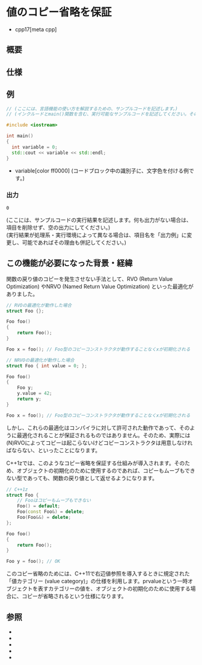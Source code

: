 # 値のコピー省略を保証

* cpp17[meta cpp]

## 概要


## 仕様



## 例
```cpp example
// (ここには、言語機能の使い方を解説するための、サンプルコードを記述します。)
// (インクルードとmain()関数を含む、実行可能なサンプルコードを記述してください。そのようなコードブロックにはexampleタグを付けます。)

#include <iostream>

int main()
{
  int variable = 0;
  std::cout << variable << std::endl;
}
```
* variable[color ff0000]
(コードブロック中の識別子に、文字色を付ける例です。)

### 出力
```
0
```
(ここには、サンプルコードの実行結果を記述します。何も出力がない場合は、項目を削除せず、空の出力にしてください。)  
(実行結果が処理系・実行環境によって異なる場合は、項目名を「出力例」に変更し、可能であればその理由も併記してください。)


## この機能が必要になった背景・経緯
関数の戻り値のコピーを発生させない手法として、RVO (Return Value Optimization) やNRVO (Named Return Value Optimization) といった最適化がありました。

```cpp
// RVOの最適化が動作した場合
struct Foo {};

Foo foo()
{
    return Foo();
}

Foo x = foo(); // Foo型のコピーコンストラクタが動作することなくxが初期化される
```
```cpp
// NRVOの最適化が動作した場合
struct Foo { int value = 0; };

Foo foo()
{
    Foo y;
    y.value = 42;
    return y;
}

Foo x = foo(); // Foo型のコピーコンストラクタが動作することなくxが初期化される
```

しかし、これらの最適化はコンパイラに対して許可された動作であって、そのように最適化されることが保証されるものではありません。そのため、実際には(N)RVOによってコピーは起こらないけどコピーコンストラクタは用意しなければならない、といったことになります。

C++1zでは、このようなコピー省略を保証する仕組みが導入されます。そのため、オブジェクトの初期化のために使用するのであれば、コピーもムーブもできない型であっても、関数の戻り値として返せるようになります。

```cpp
// C++1z
struct Foo {
    // Fooはコピーもムーブもできない
    Foo() = default;
    Foo(const Foo&) = delete;
    Foo(Foo&&) = delete;
};

Foo foo()
{
    return Foo();
}

Foo y = foo(); // OK
```

このコピー省略のためには、C++11で右辺値参照を導入するときに規定された「値カテゴリー (value category)」の仕様を利用します。prvalueという一時オブジェクトを表すカテゴリーの値を、オブジェクトの初期化のために使用する場合に、コピーが省略されるという仕様になります。

## 参照
- []()
- []()
- []()
- []()
- []()

